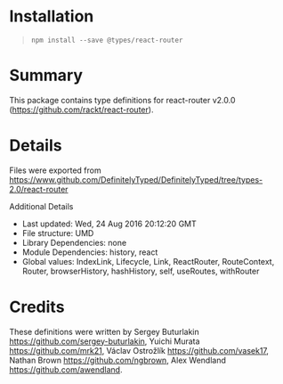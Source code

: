 # Installation
> `npm install --save @types/react-router`

# Summary
This package contains type definitions for react-router v2.0.0 (https://github.com/rackt/react-router).

# Details
Files were exported from https://www.github.com/DefinitelyTyped/DefinitelyTyped/tree/types-2.0/react-router

Additional Details
 * Last updated: Wed, 24 Aug 2016 20:12:20 GMT
 * File structure: UMD
 * Library Dependencies: none
 * Module Dependencies: history, react
 * Global values: IndexLink, Lifecycle, Link, ReactRouter, RouteContext, Router, browserHistory, hashHistory, self, useRoutes, withRouter

# Credits
These definitions were written by Sergey Buturlakin <https://github.com/sergey-buturlakin>, Yuichi Murata <https://github.com/mrk21>, Václav Ostrožlík <https://github.com/vasek17>, Nathan Brown <https://github.com/ngbrown>, Alex Wendland <https://github.com/awendland>.
